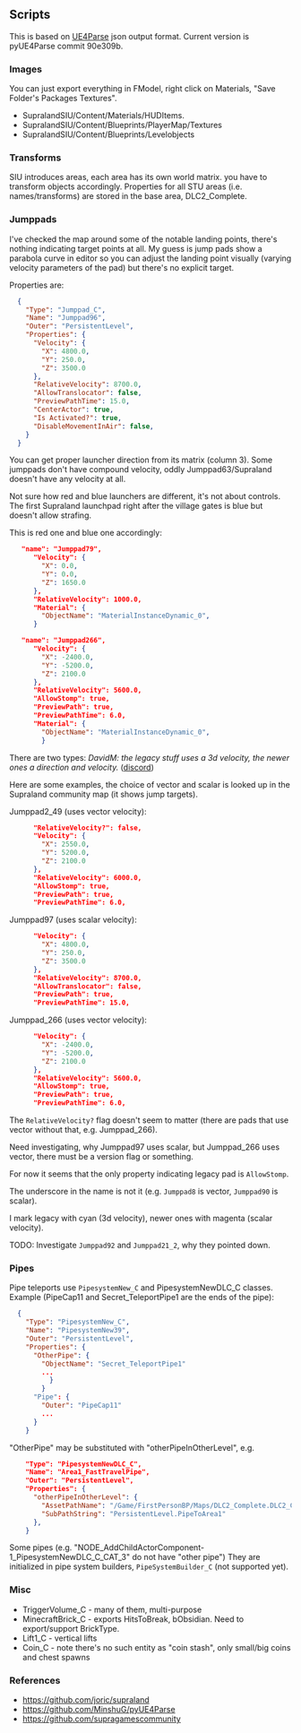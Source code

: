 ## Scripts

This is based on [UE4Parse](https://github.com/MinshuG/pyUE4Parse.git) json output format.
Current version is pyUE4Parse commit 90e309b.

### Images

You can just export everything in FModel, right click on Materials, "Save Folder's Packages Textures".

* SupralandSIU/Content/Materials/HUDItems.
* SupralandSIU/Content/Blueprints/PlayerMap/Textures
* SupralandSIU/Content/Blueprints/Levelobjects

### Transforms

SIU introduces areas, each area has its own world matrix. you have to transform objects accordingly.
Properties for all STU areas (i.e. names/transforms) are stored in the base area, DLC2_Complete.

### Jumppads

I've checked the map around some of the notable landing points, there's nothing indicating target points at all.
My guess is jump pads show a parabola curve in editor so you can adjust the landing point visually
(varying velocity parameters of the pad) but there's no explicit target.

Properties are:

```json
  {
    "Type": "Jumppad_C",
    "Name": "Jumppad96",
    "Outer": "PersistentLevel",
    "Properties": {
      "Velocity": {
        "X": 4800.0,
        "Y": 250.0,
        "Z": 3500.0
      },
      "RelativeVelocity": 8700.0,
      "AllowTranslocator": false,
      "PreviewPathTime": 15.0,
      "CenterActor": true,
      "Is Activated?": true,
      "DisableMovementInAir": false,
    }
  }
```

You can get proper launcher direction from its matrix (column 3).
Some jumppads don't have compound velocity, oddly Jumppad63/Supraland doesn't have any velocity at all.

Not sure how red and blue launchers are different, it's not about controls.
The first Supraland launchpad right after the village gates is blue but doesn't allow strafing.

This is red one and blue one accordingly:

```json
   "name": "Jumppad79",
      "Velocity": {
        "X": 0.0,
        "Y": 0.0,
        "Z": 1650.0
      },
      "RelativeVelocity": 1000.0,
      "Material": {
        "ObjectName": "MaterialInstanceDynamic_0",
      }

   "name": "Jumppad266",
      "Velocity": {
        "X": -2400.0,
        "Y": -5200.0,
        "Z": 2100.0
      },
      "RelativeVelocity": 5600.0,
      "AllowStomp": true,
      "PreviewPath": true,
      "PreviewPathTime": 6.0,
      "Material": {
        "ObjectName": "MaterialInstanceDynamic_0",
        }

```

There are two types: _DavidM: the legacy stuff uses a 3d velocity, the newer ones a direction and velocity._ ([discord](https://discord.com/channels/411867412045103104/569634940329787452/1241407899436322876))

Here are some examples, the choice of vector and scalar is looked up in the Supraland community map (it shows jump targets).

Jumppad2_49 (uses vector velocity):

```json
      "RelativeVelocity?": false,
      "Velocity": {
        "X": 2550.0,
        "Y": 5200.0,
        "Z": 2100.0
      },
      "RelativeVelocity": 6000.0,
      "AllowStomp": true,
      "PreviewPath": true,
      "PreviewPathTime": 6.0,
```

Jumppad97 (uses scalar velocity):

```json
      "Velocity": {
        "X": 4800.0,
        "Y": 250.0,
        "Z": 3500.0
      },
      "RelativeVelocity": 8700.0,
      "AllowTranslocator": false,
      "PreviewPath": true,
      "PreviewPathTime": 15.0,
```

Jumppad_266 (uses vector velocity):

```json
      "Velocity": {
        "X": -2400.0,
        "Y": -5200.0,
        "Z": 2100.0
      },
      "RelativeVelocity": 5600.0,
      "AllowStomp": true,
      "PreviewPath": true,
      "PreviewPathTime": 6.0,
```

The `RelativeVelocity?` flag doesn't seem to matter (there are pads that use vector without that, e.g. Jumppad_266).

Need investigating, why Jumppad97 uses scalar, but Jumppad_266 uses vector, there must be a version flag or something.

For now it seems that the only property indicating legacy pad is `AllowStomp`.

The underscore in the name is not it (e.g. `Jumppad8` is vector, `Jumppad90` is scalar).

I mark legacy with cyan (3d velocity), newer ones with magenta (scalar velocity).

TODO: Investigate `Jumppad92` and `Jumppad21_2`, why they pointed down.

### Pipes

Pipe teleports use `PipesystemNew_C` and PipesystemNewDLC_C classes.
Example (PipeCap11 and Secret_TeleportPipe1 are the ends of the pipe):

```json
  {
    "Type": "PipesystemNew_C",
    "Name": "PipesystemNew39",
    "Outer": "PersistentLevel",
    "Properties": {
      "OtherPipe": {
        "ObjectName": "Secret_TeleportPipe1"
        ...
          }
        }
      "Pipe": {
        "Outer": "PipeCap11"
        ...
      }
	}
```

"OtherPipe" may be substituted with "otherPipeInOtherLevel", e.g.

```json
    "Type": "PipesystemNewDLC_C",
    "Name": "Area1_FastTravelPipe",
    "Outer": "PersistentLevel",
    "Properties": {
      "otherPipeInOtherLevel": {
        "AssetPathName": "/Game/FirstPersonBP/Maps/DLC2_Complete.DLC2_Complete",
        "SubPathString": "PersistentLevel.PipeToArea1"
      },
    }
```

Some pipes (e.g. "NODE_AddChildActorComponent-1_PipesystemNewDLC_C_CAT_3" do not have "other pipe")
They are initialized in pipe system builders, `PipeSystemBuilder_C` (not supported yet).

### Misc

* TriggerVolume_C - many of them, multi-purpose
* MinecraftBrick_C - exports HitsToBreak, bObsidian. Need to export/support BrickType.
* Lift1_C - vertical lifts
* Coin_C - note there's no such entity as "coin stash", only small/big coins and chest spawns

### References

* https://github.com/joric/supraland
* https://github.com/MinshuG/pyUE4Parse
* https://github.com/supragamescommunity
